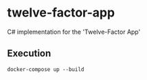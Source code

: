 # twelve-factor-app
C# implementation for the 'Twelve-Factor App'

## Execution
```
docker-compose up --build
```
